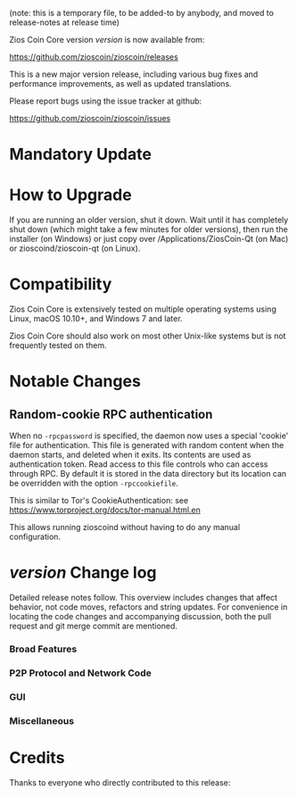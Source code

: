 (note: this is a temporary file, to be added-to by anybody, and moved to release-notes at release time)

Zios Coin Core version *version* is now available from:

  <https://github.com/zioscoin/zioscoin/releases>

This is a new major version release, including various bug fixes and
performance improvements, as well as updated translations.

Please report bugs using the issue tracker at github:

  <https://github.com/zioscoin/zioscoin/issues>

Mandatory Update
==============


How to Upgrade
==============

If you are running an older version, shut it down. Wait until it has completely shut down (which might take a few minutes for older versions), then run the installer (on Windows) or just copy over /Applications/ZiosCoin-Qt (on Mac) or zioscoind/zioscoin-qt (on Linux).

Compatibility
==============

Zios Coin Core is extensively tested on multiple operating systems using
Linux, macOS 10.10+, and Windows 7 and later.

Zios Coin Core should also work on most other Unix-like systems but is not
frequently tested on them.

Notable Changes
===============

Random-cookie RPC authentication
---------------------------------

When no `-rpcpassword` is specified, the daemon now uses a special 'cookie'
file for authentication. This file is generated with random content when the
daemon starts, and deleted when it exits. Its contents are used as
authentication token. Read access to this file controls who can access through
RPC. By default it is stored in the data directory but its location can be
overridden with the option `-rpccookiefile`.

This is similar to Tor's CookieAuthentication: see
https://www.torproject.org/docs/tor-manual.html.en

This allows running zioscoind without having to do any manual configuration.


*version* Change log
=================

Detailed release notes follow. This overview includes changes that affect
behavior, not code moves, refactors and string updates. For convenience in locating
the code changes and accompanying discussion, both the pull request and
git merge commit are mentioned.

### Broad Features
### P2P Protocol and Network Code
### GUI
### Miscellaneous

Credits
=======

Thanks to everyone who directly contributed to this release:

